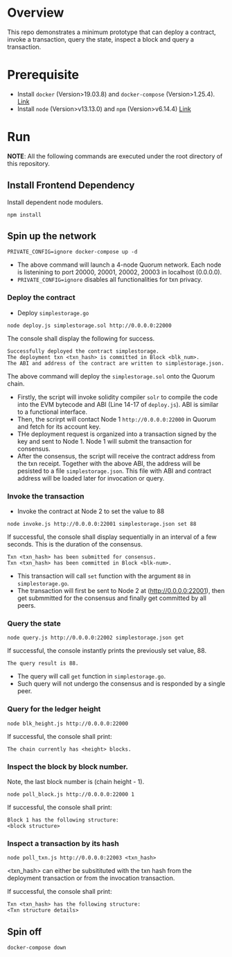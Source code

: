 # Overview
This repo demonstrates a minimum prototype that can deploy a contract, invoke a transaction, query the state, inspect a block and query a transaction. 

# Prerequisite 
* Install `docker` (Version>19.03.8) and `docker-compose` (Version>1.25.4). [Link](https://www.docker.com/products/docker-desktop)
* Install `node` (Version>v13.13.0) and `npm` (Version>v6.14.4) [Link](https://nodejs.org/en/download/current/)

# Run
**NOTE**: All the following commands are executed under the root directory of this repository. 
## Install Frontend Dependency
Install dependent node modulers. 
```
npm install
```
## Spin up the network
```
PRIVATE_CONFIG=ignore docker-compose up -d
```
* The above command will launch a 4-node Quorum network. Each node is listenining to port 20000, 20001, 20002, 20003 in localhost (0.0.0.0). 
* `PRIVATE_CONFIG=ignore` disables all functionalities for txn privacy.

### Deploy the contract
* Deploy `simplestorage.go`
```
node deploy.js simplestorage.sol http://0.0.0.0:22000
```
The console shall display the following for success.
```
Successfully deployed the contract simplestorage. 
The deployment txn <txn_hash> is committed in Block <blk_num>. 
The ABI and address of the contract are written to simplestorage.json.
```

The above command will deploy the `simplestorage.sol` onto the Quorum chain. 
* Firstly, the script will invoke solidity compiler `solr` to compile the code into the EVM bytecode and ABI (Line 14-17 of `deploy.js`). ABI is similar to a functional interface. 
* Then, the scrirpt will contact Node 1 `http://0.0.0.0:22000` in Quorum and fetch for its account key. 
* THe deployment request is organized into a transaction signed by the key and sent to Node 1. Node 1 will submit the transaction for consensus. 
* After the consensus, the script will receive the contract address from the txn receipt. Together with the above ABI, the address will be pesisted to a file `simplestorage.json`. This file with ABI and contract address will be loaded later for invocation or query. 


### Invoke the transaction
* Invoke the contract at Node 2 to set the value to 88
```
node invoke.js http://0.0.0.0:22001 simplestorage.json set 88
```

If successful, the console shall display sequentially in an interval of a few seconds. 
This is the duration of the consensus. 
```
Txn <txn_hash> has been submitted for consensus. 
Txn <txn_hash> has been committed in Block <blk-num>.
```
* This transaction will call `set` function with the argument `88` in `simplestorage.go`. 
* The transaction will first be sent to Node 2 at (http://0.0.0.0:22001), then get submmitted for the consensus and finally get committed by all peers.

### Query the state
```
node query.js http://0.0.0.0:22002 simplestorage.json get
```

If successful, the console instantly prints the previously set value, 88.  
```
The query result is 88. 
```
* The query will call `get` function in `simplestorage.go`.
* Such query will not undergo the consensus and is responded by a single peer. 

### Query for the ledger height
```
node blk_height.js http://0.0.0.0:22000 
```

If successful, the console shall print:
```
The chain currently has <height> blocks. 
```
### Inspect the block by block number. 
Note, the last block number is (chain height - 1). 

```
node poll_block.js http://0.0.0.0:22000 1
```

If successful, the console shall print: 
```
Block 1 has the following structure: 
<block structure>
```

### Inspect a transaction by its hash
```
node poll_txn.js http://0.0.0.0:22003 <txn_hash>
```
\<txn_hash\> can either be subsitituted with the txn hash from the deployment transaction or from the invocation transaction. 

If successful, the console shall print: 
```
Txn <txn_hash> has the following structure: 
<Txn structure details>
```

## Spin off
```
docker-compose down
```
